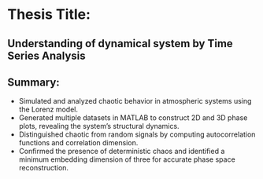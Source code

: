 # Thesis Title:
## Understanding of dynamical system by Time Series Analysis

## Summary:
- Simulated and analyzed chaotic behavior in atmospheric systems using the Lorenz model.
- Generated multiple datasets in MATLAB to construct 2D and 3D phase plots, revealing the system’s structural dynamics.
- Distinguished chaotic from random signals by computing autocorrelation functions and correlation dimension.
- Confirmed the presence of deterministic chaos and identified a minimum embedding dimension of three for accurate phase space reconstruction.

